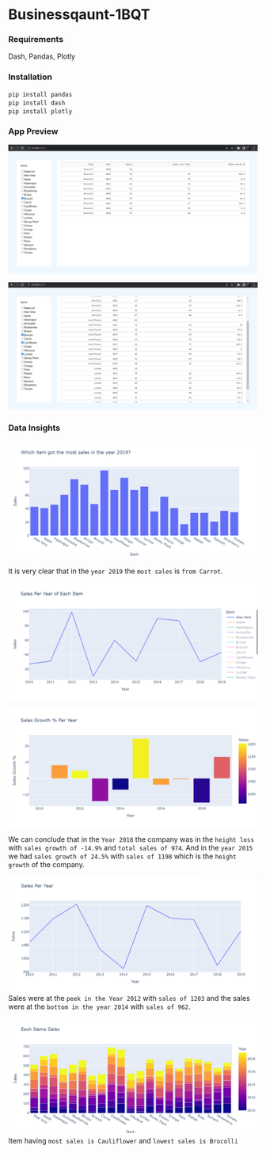 # Businessqaunt-1BQT

### Requirements
Dash, Pandas, Plotly

### Installation
```python
pip install pandas
pip install dash
pip install plotly
```

### App Preview

![Businessqaunt-1BQT/Businessqaunt/DashApp/](https://github.com/HarshNarwariya/Businessqaunt-1BQT/blob/main/Businessqaunt/Images/App%201.png "Initially Brocolli is selected")

![Businessqaunt-1BQT/Businessqaunt/DashApp/](https://github.com/HarshNarwariya/Businessqaunt-1BQT/blob/main/Businessqaunt/Images/App%202.png "When Brocolli, Cauliflower and Lychee is selected")

### Data Insights

![](https://github.com/HarshNarwariya/Businessqaunt-1BQT/blob/main/Businessqaunt/Images/1.png)

It is very clear that in the `year 2019` the `most sales` is `from Carrot`.

![](https://github.com/HarshNarwariya/Businessqaunt-1BQT/blob/main/Businessqaunt/Images/2.png)

![](https://github.com/HarshNarwariya/Businessqaunt-1BQT/blob/main/Businessqaunt/Images/3.png)

We can conclude that in the `Year 2018` the company was in the `height loss` with `sales growth of -14.9%` and `total sales of 974`. And in the `year 2015` we had `sales growth of 24.5%` with `sales of 1198` which is the `height growth` of the company.

![](https://github.com/HarshNarwariya/Businessqaunt-1BQT/blob/main/Businessqaunt/Images/4.png)
Sales were at the `peek in the Year 2012` with `sales of 1203` and the sales were at the `bottom in the year 2014` with `sales of 962`.

![](https://github.com/HarshNarwariya/Businessqaunt-1BQT/blob/main/Businessqaunt/Images/5.png)
Item having `most sales is Cauliflower` and `lowest sales is Brocolli`
